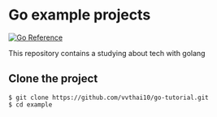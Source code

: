 # Go example projects

[![Go Reference](https://pkg.go.dev/badge/golang.org/x/example.svg)](https://pkg.go.dev/golang.org/x/example)

This repository contains a studying about tech with golang

## Clone the project

```
$ git clone https://github.com/vvthai10/go-tutorial.git
$ cd example
```
